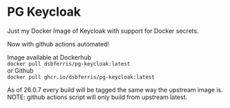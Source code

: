 # PG Keycloak
Just my Docker Image of Keycloak with support for Docker secrets.

Now with github actions automated!

Image available at Dockerhub  
`docker pull dsbferris/pg-keycloak:latest`   
or Github  
`docker pull ghcr.io/dsbferris/pg-keycloak:latest`

As of 26.0.7 every build will be tagged the same way the upstream image is.
NOTE: github actions script will only build from upstream latest.
